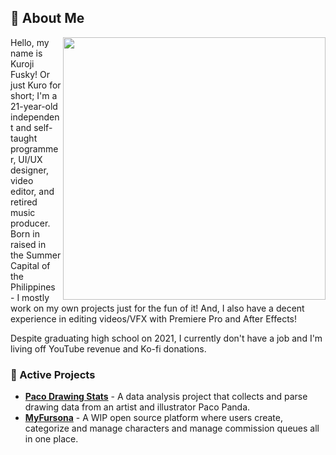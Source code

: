 ## 🦊 About Me
<img width="420" align="right" src="https://github-readme-stats.vercel.app/api/top-langs/?username=kuroji-fusky&layout=compact&theme=dark&langs_count=10&hide_border=true&include_all_commits=true&card_width=320&hide=jupyter%20notebook,markdown,svg,json,css,html">

Hello, my name is Kuroji Fusky! Or just Kuro for short; I'm a 21-year-old independent and self-taught programmer, UI/UX designer, video editor, and retired music producer. Born in raised in the Summer Capital of the Philippines - I mostly work on my own projects just for the fun of it! And, I also have a decent experience in editing videos/VFX with Premiere Pro and After Effects!

Despite graduating high school on 2021, I currently don't have a job and I'm living off YouTube revenue and Ko-fi donations.

### 🌟 Active Projects
- **[Paco Drawing Stats][paco]** - A data analysis project that collects and parse drawing data from an artist and illustrator Paco Panda.
- **[MyFursona][mf]** - A WIP open source platform where users create, categorize and manage characters and manage commission queues all in one place.

<!--- Projects --->
[mf]: https://github.com/MyFursona-Project/MyFursona
[paco]: https://github.com/kuroji-fusky/pacopanda-drawing-stats

<!--- Socials --->
[yt]: https://www.youtube.com/@kuroji_fusky
[twt]: https://twitter.com/kuroji_fusky
